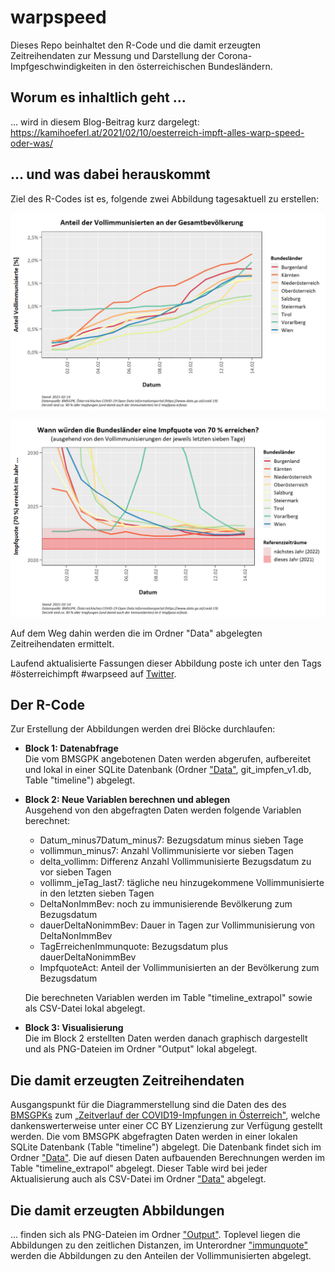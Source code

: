 # warpspeed

Dieses Repo beinhaltet den R-Code und die damit erzeugten Zeitreihendaten zur Messung und Darstellung der Corona-Impfgeschwindigkeiten in den österreichischen Bundesländern.

## Worum es inhaltlich geht ...

... wird in diesem Blog-Beitrag kurz dargelegt: https://kamihoeferl.at/2021/02/10/oesterreich-impft-alles-warp-speed-oder-was/

## ... und was dabei herauskommt

Ziel des R-Codes ist es, folgende zwei Abbildung tagesaktuell zu erstellen:

![Anteil der Vollimmunisierten je Bundesland](/Output/immunquote/2021-02-14_immunquote.png)

![Zeitliche Distanzen der österreichischen Bundesländer bis zum Erreichen einer Impfquote von 70 %](/Output/2021-02-14_warpspeed.png)

Auf dem Weg dahin werden die im Ordner "Data" abgelegten Zeitreihendaten ermittelt.

Laufend aktualisierte Fassungen dieser Abbildung poste ich unter den Tags #österreichimpft #warpseed auf [Twitter](https://twitter.com/search?q=österreichimpft%20warpspeed).

## Der R-Code

Zur Erstellung der Abbildungen werden drei Blöcke durchlaufen:

* **Block 1: Datenabfrage**  
Die vom BMSGPK angebotenen Daten werden abgerufen, aufbereitet und lokal in einer SQLite Datenbank (Ordner ["Data"](https://github.com/donkoralle/warpspeed/tree/main/Data), git_impfen_v1.db, Table "timeline") abgelegt.
* **Block 2: Neue Variablen berechnen und ablegen**  
Ausgehend von den abgefragten Daten werden folgende Variablen berechnet:
  + Datum_minus7Datum_minus7: Bezugsdatum minus sieben Tage
  + vollimmun_minus7: Anzahl Vollimmunisierte vor sieben Tagen
  + delta_vollimm: Differenz Anzahl Vollimmunisierte Bezugsdatum zu vor sieben Tagen
  + vollimm_jeTag_last7: tägliche neu hinzugekommene Vollimmunisierte in den letzten sieben Tagen
  + DeltaNonImmBev: noch zu immunisierende Bevölkerung zum Bezugsdatum
  + dauerDeltaNonimmBev: Dauer in Tagen zur Vollimmunisierung von DeltaNonImmBev
  + TagErreichenImmunquote: Bezugsdatum plus dauerDeltaNonimmBev
  + ImpfquoteAct: Anteil der Vollimmunisierten an der Bevölkerung zum Bezugsdatum
  
  Die berechneten Variablen werden im Table "timeline_extrapol" sowie als CSV-Datei lokal abgelegt.
* **Block 3: Visualisierung**  
Die im Block 2 erstellten Daten werden danach graphisch dargestellt und als PNG-Dateien im Ordner "Output" lokal abgelegt.

## Die damit erzeugten Zeitreihendaten

Ausgangspunkt für die Diagrammerstellung sind die Daten des des [BMSGPKs](https://www.sozialministerium.at) zum [„Zeitverlauf der COVID19-Impfungen in Österreich"](https://www.data.gv.at/katalog/dataset/zeitverlauf-der-covid19-impfungen-in-osterreich-national-und-bundeslander), welche dankenswerterweise unter einer CC BY Lizenzierung zur Verfügung gestellt werden.
Die vom BMSGPK abgefragten Daten werden in einer lokalen SQLite Datenbank (Table "timeline") abgelegt. Die Datenbank findet sich im Ordner ["Data"](https://github.com/donkoralle/warpspeed/tree/main/Data). Die auf diesen Daten aufbauenden Berechnungen werden im Table "timeline_extrapol" abgelegt. Dieser Table wird bei jeder Aktualisierung auch als CSV-Datei im Ordner ["Data"](https://github.com/donkoralle/warpspeed/tree/main/Data) abgelegt.

## Die damit erzeugten Abbildungen

... finden sich als PNG-Dateien im Ordner ["Output"](https://github.com/donkoralle/warpspeed/tree/main/Output). Toplevel liegen die Abbildungen zu den zeitlichen Distanzen, im Unterordner ["immunquote"](https://github.com/donkoralle/warpspeed/tree/main/Output/immunquote) werden die Abbildungen zu den Anteilen der Vollimmunisierten abgelegt.
